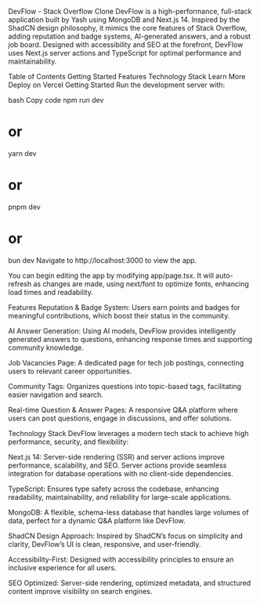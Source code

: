 DevFlow - Stack Overflow Clone
DevFlow is a high-performance, full-stack application built by Yash using MongoDB and Next.js 14. Inspired by the ShadCN design philosophy, it mimics the core features of Stack Overflow, adding reputation and badge systems, AI-generated answers, and a robust job board. Designed with accessibility and SEO at the forefront, DevFlow uses Next.js server actions and TypeScript for optimal performance and maintainability.

Table of Contents
Getting Started
Features
Technology Stack
Learn More
Deploy on Vercel
Getting Started
Run the development server with:

bash
Copy code
npm run dev
# or
yarn dev
# or
pnpm dev
# or
bun dev
Navigate to http://localhost:3000 to view the app.

You can begin editing the app by modifying app/page.tsx. It will auto-refresh as changes are made, using next/font to optimize fonts, enhancing load times and readability.

Features
Reputation & Badge System: Users earn points and badges for meaningful contributions, which boost their status in the community.

AI Answer Generation: Using AI models, DevFlow provides intelligently generated answers to questions, enhancing response times and supporting community knowledge.

Job Vacancies Page: A dedicated page for tech job postings, connecting users to relevant career opportunities.

Community Tags: Organizes questions into topic-based tags, facilitating easier navigation and search.

Real-time Question & Answer Pages: A responsive Q&A platform where users can post questions, engage in discussions, and offer solutions.

Technology Stack
DevFlow leverages a modern tech stack to achieve high performance, security, and flexibility:

Next.js 14: Server-side rendering (SSR) and server actions improve performance, scalability, and SEO. Server actions provide seamless integration for database operations with no client-side dependencies.

TypeScript: Ensures type safety across the codebase, enhancing readability, maintainability, and reliability for large-scale applications.

MongoDB: A flexible, schema-less database that handles large volumes of data, perfect for a dynamic Q&A platform like DevFlow.

ShadCN Design Approach: Inspired by ShadCN’s focus on simplicity and clarity, DevFlow’s UI is clean, responsive, and user-friendly.

Accessibility-First: Designed with accessibility principles to ensure an inclusive experience for all users.

SEO Optimized: Server-side rendering, optimized metadata, and structured content improve visibility on search engines.



